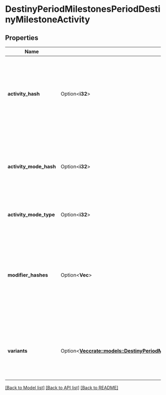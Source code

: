 # DestinyPeriodMilestonesPeriodDestinyMilestoneActivity

## Properties

Name | Type | Description | Notes
------------ | ------------- | ------------- | -------------
**activity_hash** | Option<**i32**> | The hash of an arbitrarily chosen variant of this activity. We'll go ahead and call that the \"canonical\" activity, because if you're using this value you should only use it for properties that are common across the variants: things like the name of the activity, it's location, etc... Use this hash to look up the DestinyActivityDefinition of this activity for rendering data. | [optional]
**activity_mode_hash** | Option<**i32**> | The hash identifier of the most specific Activity Mode under which this activity is played. This is useful for situations where the activity in question is - for instance - a PVP map, but it's not clear what mode the PVP map is being played under. If it's a playlist, this will be less specific: but hopefully useful in some way. | [optional]
**activity_mode_type** | Option<**i32**> | The enumeration equivalent of the most specific Activity Mode under which this activity is played. | [optional]
**modifier_hashes** | Option<**Vec<i32>**> | If the activity has modifiers, this will be the list of modifiers that all variants have in common. Perform lookups against DestinyActivityModifierDefinition which defines the modifier being applied to get at the modifier data. Note that, in the DestiyActivityDefinition, you will see many more modifiers than this being referred to: those are all *possible* modifiers for the activity, not the active ones. Use only the active ones to match what's really live. | [optional]
**variants** | Option<[**Vec<crate::models::DestinyPeriodMilestonesPeriodDestinyMilestoneActivityVariant>**](Destiny.Milestones.DestinyMilestoneActivityVariant.md)> | If you want more than just name/location/etc... you're going to have to dig into and show the variants of the conceptual activity. These will differ in seemingly arbitrary ways, like difficulty level and modifiers applied. Show it in whatever way tickles your fancy. | [optional]

[[Back to Model list]](../README.md#documentation-for-models) [[Back to API list]](../README.md#documentation-for-api-endpoints) [[Back to README]](../README.md)



